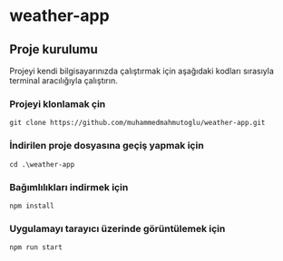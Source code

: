 # weather-app
## Proje kurulumu

Projeyi kendi bilgisayarınızda çalıştırmak için aşağıdaki kodları sırasıyla terminal aracılığıyla çalıştırın.

### Projeyi klonlamak çin
```
git clone https://github.com/muhammedmahmutoglu/weather-app.git
```

### İndirilen proje dosyasına geçiş yapmak için
```
cd .\weather-app
```

### Bağımlılıkları indirmek için

```
npm install
```

### Uygulamayı tarayıcı üzerinde görüntülemek için
```
npm run start
```

